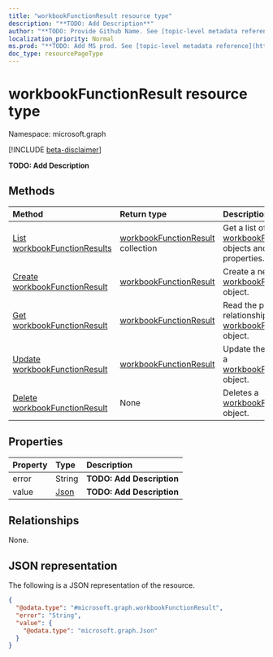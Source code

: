 ```yaml
---
title: "workbookFunctionResult resource type"
description: "**TODO: Add Description**"
author: "**TODO: Provide Github Name. See [topic-level metadata reference](https://msgo.azurewebsites.net/add/document/guidelines/metadata.html#topic-level-metadata)**"
localization_priority: Normal
ms.prod: "**TODO: Add MS prod. See [topic-level metadata reference](https://msgo.azurewebsites.net/add/document/guidelines/metadata.html#topic-level-metadata)**"
doc_type: resourcePageType
---
```


# workbookFunctionResult resource type

Namespace: microsoft.graph

[!INCLUDE [beta-disclaimer](../../includes/beta-disclaimer.md)]

**TODO: Add Description**

## Methods
|Method|Return type|Description|
|:---|:---|:---|
|[List workbookFunctionResults](../api/workbookfunctionresult-list.md)|[workbookFunctionResult](../resources/workbookfunctionresult.md) collection|Get a list of the [workbookFunctionResult](../resources/workbookfunctionresult.md) objects and their properties.|
|[Create workbookFunctionResult](../api/workbookfunctionresult-create.md)|[workbookFunctionResult](../resources/workbookfunctionresult.md)|Create a new [workbookFunctionResult](../resources/workbookfunctionresult.md) object.|
|[Get workbookFunctionResult](../api/workbookfunctionresult-get.md)|[workbookFunctionResult](../resources/workbookfunctionresult.md)|Read the properties and relationships of a [workbookFunctionResult](../resources/workbookfunctionresult.md) object.|
|[Update workbookFunctionResult](../api/workbookfunctionresult-update.md)|[workbookFunctionResult](../resources/workbookfunctionresult.md)|Update the properties of a [workbookFunctionResult](../resources/workbookfunctionresult.md) object.|
|[Delete workbookFunctionResult](../api/workbookfunctionresult-delete.md)|None|Deletes a [workbookFunctionResult](../resources/workbookfunctionresult.md) object.|

## Properties
|Property|Type|Description|
|:---|:---|:---|
|error|String|**TODO: Add Description**|
|value|[Json](../resources/json.md)|**TODO: Add Description**|

## Relationships
None.

## JSON representation
The following is a JSON representation of the resource.
<!-- {
  "blockType": "resource",
  "keyProperty": "id",
  "@odata.type": "microsoft.graph.workbookFunctionResult",
  "openType": false
}
-->
``` json
{
  "@odata.type": "#microsoft.graph.workbookFunctionResult",
  "error": "String",
  "value": {
    "@odata.type": "microsoft.graph.Json"
  }
}
```

